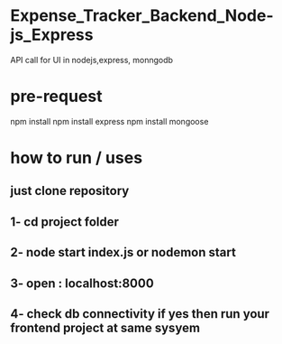 # Expense_Tracker_Backend_Node-js_Express
API  call for UI  in nodejs,express, monngodb

# pre-request
npm install
npm install express
npm install mongoose

# how to run / uses
just clone repository
-----------------------------------------------------------------
1- cd project folder
-----------------------------------------------------------------
2- node start index.js  or nodemon start 
----------------------------------------------------------------
3- open : localhost:8000
--------------------------------------------------------------
4- check db connectivity if yes then run your frontend project at same sysyem
--------------------------------------------------------------------

